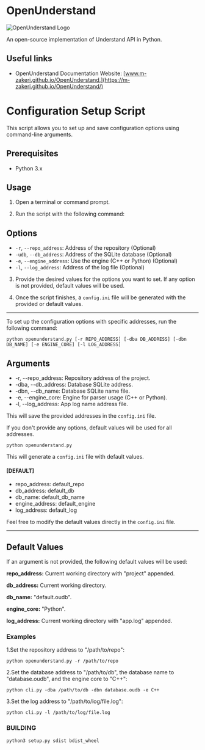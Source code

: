 # OpenUnderstand
![OpenUnderstand Logo](docs/figs/OpenUnderstand_Logo.png)

An open-source implementation of Understand API in Python.

## Useful links

* OpenUnderstand Documentation Website: [www.m-zakeri.github.io/OpenUnderstand.](https://m-zakeri.github.io/OpenUnderstand/)

# Configuration Setup Script

This script allows you to set up and save configuration options using command-line arguments.

## Prerequisites

- Python 3.x

## Usage

1. Open a terminal or command prompt.

2. Run the script with the following command:

## Options

- `-r`, `--repo_address`: Address of the repository (Optional)
- `-udb`, `--db_address`: Address of the SQLite database (Optional)
- `-e`, `--engine_address`: Use the engine (C++ or Python) (Optional)
- `-l`, `--log_address`: Address of the log file (Optional)

3. Provide the desired values for the options you want to set. If any option is not provided, default values will be used.

4. Once the script finishes, a `config.ini` file will be generated with the provided or default values.


*************************************************************
To set up the configuration options with specific addresses, run the following command:

    python openunderstand.py [-r REPO_ADDRESS] [-dba DB_ADDRESS] [-dbn DB_NAME] [-e ENGINE_CORE] [-l LOG_ADDRESS]
 
## Arguments
* -r, --repo_address: Repository address of the project.
* -dba, --db_address: Database SQLite address.
* -dbn, --db_name: Database SQLite name file.
* -e, --engine_core: Engine for parser usage (C++ or Python).
* -l, --log_address: App log name address file.



This will save the provided addresses in the `config.ini` file.

If you don't provide any options, default values will be used for all addresses.

    python openunderstand.py


This will generate a `config.ini` file with default values.

#### [DEFAULT]
* repo_address: default_repo
* db_address: default_db
* db_name: default_db_name
* engine_address: default_engine
* log_address: default_log

Feel free to modify the default values directly in the `config.ini` file.
****************************************
## Default Values
If an argument is not provided, the following default values will be used:

**repo_address:** Current working directory with "project" appended.

**db_address:** Current working directory.

**db_name:** "default.oudb".

**engine_core:** "Python".

**log_address:** Current working directory with "app.log" appended.

 
### Examples

1.Set the repository address to "/path/to/repo":
    
    python openunderstand.py -r /path/to/repo

2.Set the database address to "/path/to/db", the database name to "database.oudb", and the engine core to "C++":

    python cli.py -dba /path/to/db -dbn database.oudb -e C++

3.Set the log address to "/path/to/log/file.log":

    python cli.py -l /path/to/log/file.log

### BUILDING
    python3 setup.py sdist bdist_wheel
